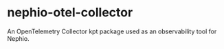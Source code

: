 # nephio-otel-collector
An OpenTelemetry Collector kpt package used as an observability tool for Nephio.
